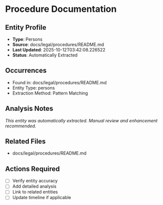 # Procedure Documentation

## Entity Profile
- **Type**: Persons
- **Source**: docs/legal/procedures/README.md
- **Last Updated**: 2025-10-12T03:42:08.226522
- **Status**: Automatically Extracted

## Occurrences
- Found in: docs/legal/procedures/README.md
- Entity Type: persons
- Extraction Method: Pattern Matching

## Analysis Notes
*This entity was automatically extracted. Manual review and enhancement recommended.*

## Related Files
- docs/legal/procedures/README.md

## Actions Required
- [ ] Verify entity accuracy
- [ ] Add detailed analysis
- [ ] Link to related entities
- [ ] Update timeline if applicable
